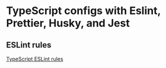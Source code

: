 # TypeScript configs with Eslint, Prettier, Husky, and Jest 

## ESLint rules
[TypeScript ESLint rules](https://github.com/typescript-eslint/typescript-eslint/tree/master/packages/eslint-plugin)

